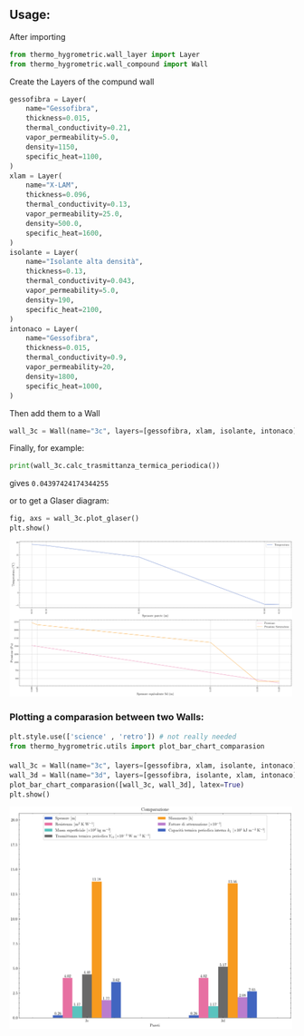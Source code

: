 ## Usage:
After importing
```python
from thermo_hygrometric.wall_layer import Layer
from thermo_hygrometric.wall_compound import Wall
```

Create the Layers of the compund wall
```python
gessofibra = Layer(
    name="Gessofibra",
    thickness=0.015,
    thermal_conductivity=0.21,
    vapor_permeability=5.0,
    density=1150,
    specific_heat=1100,
)
xlam = Layer(
    name="X-LAM",
    thickness=0.096,
    thermal_conductivity=0.13,
    vapor_permeability=25.0,
    density=500.0,
    specific_heat=1600,
)
isolante = Layer(
    name="Isolante alta densità",
    thickness=0.13,
    thermal_conductivity=0.043,
    vapor_permeability=5.0,
    density=190,
    specific_heat=2100,
)
intonaco = Layer(
    name="Gessofibra",
    thickness=0.015,
    thermal_conductivity=0.9,
    vapor_permeability=20,
    density=1800,
    specific_heat=1000,
)
```
Then add them to a Wall 
```python
wall_3c = Wall(name="3c", layers=[gessofibra, xlam, isolante, intonaco])
```
Finally, for example:
```python
print(wall_3c.calc_trasmittanza_termica_periodica())
```
gives `0.04397424174344255`

or to get a Glaser diagram:
```python
fig, axs = wall_3c.plot_glaser()
plt.show()
```
<img src="examples/my-bachelor-thesis/github_Glaser_wall_3c.png" alt="glaser" width="500"/>


### Plotting a comparasion between two Walls:
```python
plt.style.use(['science' , 'retro']) # not really needed
from thermo_hygrometric.utils import plot_bar_chart_comparasion

wall_3c = Wall(name="3c", layers=[gessofibra, xlam, isolante, intonaco])
wall_3d = Wall(name="3d", layers=[gessofibra, isolante, xlam, intonaco])
plot_bar_chart_comparasion([wall_3c, wall_3d], latex=True)
plt.show()
```
<img src="examples/my-bachelor-thesis/github_bar_chart_comparasion.png" alt="glaser" width="500"/>
